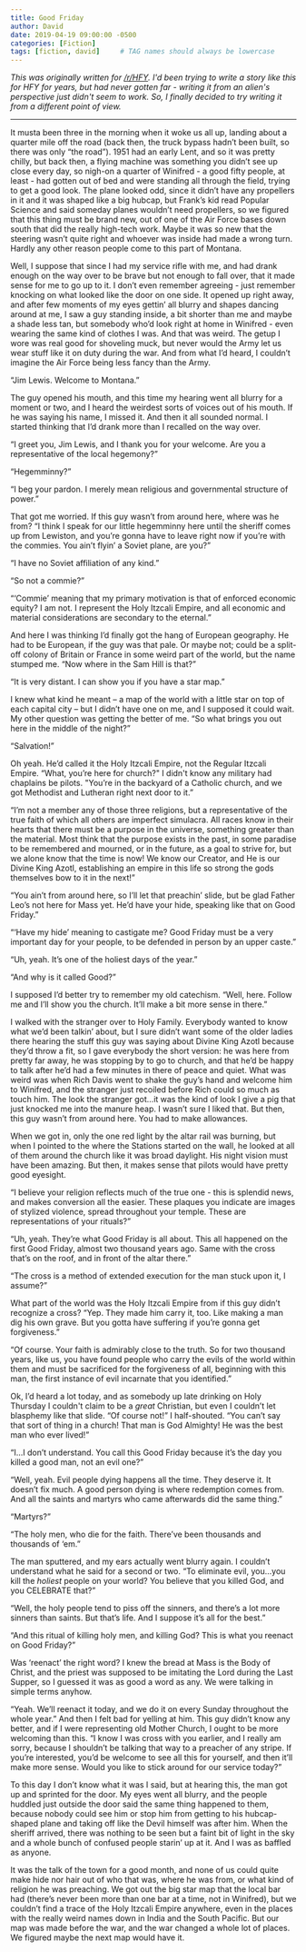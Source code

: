 ```yaml
---
title: Good Friday
author: David
date: 2019-04-19 09:00:00 -0500
categories: [Fiction]
tags: [fiction, david]     # TAG names should always be lowercase
---
```

<div style="display:none;">From /r/HFY, a story of a quiet Montana town on a chilly night two days before Easter, and their strange guest, who made a very long journey to visit them and find out the true reason for the season.</div>

*This was originally written for [/r/HFY](https://old.reddit.com/r/HFY).  I'd been trying to write a story like this for HFY for years, but had never gotten far - writing it from an alien's perspective just didn't seem to work.  So, I finally decided to try writing it from a different point of view.*

---

It musta been three in the morning when it woke us all up, landing about a quarter mile off the road (back then, the truck bypass hadn’t been built, so there was only “the road”).  1951 had an early Lent, and so it was pretty chilly, but back then, a flying machine was something you didn’t see up close every day, so nigh-on a quarter of Winifred - a good fifty people, at least - had gotten out of bed and were standing all through the field, trying to get a good look.  The plane looked odd, since it didn’t have any propellers in it and it was shaped like a big hubcap, but Frank’s kid read Popular Science and said someday planes wouldn’t need propellers, so we figured that this thing must be brand new, out of one of the Air Force bases down south that did the really high-tech work.  Maybe it was so new that the steering wasn’t quite right and whoever was inside had made a wrong turn.  Hardly any other reason people come to this part of Montana.

Well, I suppose that since I had my service rifle with me, and had drank enough on the way over to be brave but not enough to fall over, that it made sense for me to go up to it.  I don’t even remember agreeing - just remember knocking on what looked like the door on one side.  It opened up right away, and after few moments of my eyes gettin’ all blurry and shapes dancing around at me, I saw a guy standing inside, a bit shorter than me and maybe a shade less tan, but somebody who’d look right at home in Winifred - even wearing the same kind of clothes I was.  And that was weird.  The getup I wore was real good for shoveling muck, but never would the Army let us wear stuff like it on duty during the war.  And from what I’d heard, I couldn’t imagine the Air Force being less fancy than the Army.

“Jim Lewis.  Welcome to Montana.”

The guy opened his mouth, and this time my hearing went all blurry for a moment or two, and I heard the weirdest sorts of voices out of his mouth.  If he was saying his name, I missed it.  And then it all sounded normal.  I started thinking that I’d drank more than I recalled on the way over.

“I greet you, Jim Lewis, and I thank you for your welcome.  Are you a representative of the local hegemony?”

“Hegemminny?”

“I beg your pardon.  I merely mean religious and governmental structure of power.”

That got me worried.  If this guy wasn’t from around here, where was he from?  “I think I speak for our little hegemminny here until the sheriff comes up from Lewiston, and you’re gonna have to leave right now if you’re with the commies.  You ain’t flyin’ a Soviet plane, are you?”

“I have no Soviet affiliation of any kind.”

“So not a commie?”

“‘Commie’ meaning that my primary motivation is that of enforced economic equity?  I am not.  I represent the Holy Itzcali Empire, and all economic and material considerations are secondary to the eternal.”

And here I was thinking I’d finally got the hang of European geography.  He had to be European, if the guy was that pale.  Or maybe not; could be a split-off colony of Britain or France in some weird part of the world, but the name stumped me.  “Now where in the Sam Hill is that?”

“It is very distant.  I can show you if you have a star map.”

I knew what kind he meant – a map of the world with a little star on top of each capital city – but I didn’t have one on me, and I supposed it could wait.  My other question was getting the better of me. “So what brings you out here in the middle of the night?”

“Salvation!”

Oh yeah.  He’d called it the Holy Itzcali Empire, not the Regular Itzcali Empire.  “What, you’re here for church?"  I didn't know any military had chaplains be pilots.  "You’re in the backyard of a Catholic church, and we got Methodist and Lutheran right next door to it.”

“I’m not a member any of those three religions, but a representative of the true faith of which all others are imperfect simulacra.  All races know in their hearts that there must be a purpose in the universe, something greater than the material.  Most think that the purpose exists in the past, in some paradise to be remembered and mourned, or in the future, as a goal to strive for, but we alone know that the time is now!  We know our Creator, and He is our Divine King Azotl, establishing an empire in this life so strong the gods themselves bow to it in the next!”

“You ain’t from around here, so I’ll let that preachin’ slide, but be glad Father Leo’s not here for Mass yet.  He’d have your hide, speaking like that on Good Friday.”

“‘Have my hide’ meaning to castigate me?  Good Friday must be a very important day for your people, to be defended in person by an upper caste.”

“Uh, yeah.  It’s one of the holiest days of the year.”

“And why is it called Good?”

I supposed I’d better try to remember my old catechism.  “Well, here.  Follow me and I’ll show you the church.  It’ll make a bit more sense in there.”

I walked with the stranger over to Holy Family.  Everybody wanted to know what we’d been talkin’ about, but I sure didn’t want some of the older ladies there hearing the stuff this guy was saying about Divine King Azotl because they’d throw a fit, so I gave everybody the short version: he was here from pretty far away, he was stopping by to go to church, and that he’d be happy to talk after he’d had a few minutes in there of peace and quiet.  What was weird was when Rich Davis went to shake the guy’s hand and welcome him to Winifred, and the stranger just recoiled before Rich could so much as touch him.  The look the stranger got...it was the kind of look I give a pig that just knocked me into the manure heap.  I wasn’t sure I liked that.  But then, this guy wasn’t from around here.  You had to make allowances.

When we got in, only the one red light by the altar rail was burning, but when I pointed to the where the Stations started on the wall, he looked at all of them around the church like it was broad daylight.  His night vision must have been amazing.  But then, it makes sense that pilots would have pretty good eyesight.

“I believe your religion reflects much of the true one - this is splendid news, and makes conversion all the easier.  These plaques you indicate are images of stylized violence, spread throughout your temple.  These are representations of your rituals?”

“Uh, yeah.  They’re what Good Friday is all about.  This all happened on the first Good Friday, almost two thousand years ago.  Same with the cross that’s on the roof, and in front of the altar there.”

“The cross is a method of extended execution for the man stuck upon it, I assume?”

What part of the world was the Holy Itzcali Empire from if this guy didn’t recognize a cross?  “Yep.  They made him carry it, too.  Like making a man dig his own grave.  But you gotta have suffering if you’re gonna get forgiveness.”

“Of course.  Your faith is admirably close to the truth.  So for two thousand years, like us, you have found people who carry the evils of the world within them and must be sacrificed for the forgiveness of all, beginning with this man, the first instance of evil incarnate that you identified.”

Ok, I’d heard a lot today, and as somebody up late drinking on Holy Thursday I couldn't claim to be a *great* Christian, but even I couldn’t let blasphemy like that slide.  “Of course not!” I half-shouted.  “You can’t say that sort of thing in a church!  That man is God Almighty!  He was the best man who ever lived!”

“I...I don’t understand.  You call this Good Friday because it’s the day you killed a good man, not an evil one?”

“Well, yeah.  Evil people dying happens all the time.  They deserve it.  It doesn’t fix much.  A good person dying is where redemption comes from.  And all the saints and martyrs who came afterwards did the same thing.”

“Martyrs?”

“The holy men, who die for the faith.  There’ve been thousands and thousands of ‘em.”

The man sputtered, and my ears actually went blurry again.  I couldn’t understand what he said for a second or two.  “To eliminate evil, you...you kill the *holiest* people on your world?  You believe that you killed God, and you CELEBRATE that?”

“Well, the holy people tend to piss off the sinners, and there’s a lot more sinners than saints.  But that’s life.  And I suppose it’s all for the best.”

“And this ritual of killing holy men, and killing God?  This is what you reenact on Good Friday?”

Was ‘reenact’ the right word?   I knew the bread at Mass is the Body of Christ, and the priest was supposed to be imitating the Lord during the Last Supper, so I guessed it was as good a word as any.  We were talking in simple terms anyhow.

“Yeah.  We’ll reenact it today, and we do it on every Sunday throughout the whole year.”  And then I felt bad for yelling at him.  This guy didn’t know any better, and if I were representing old Mother Church, I ought to be more welcoming than this.  “I know I was cross with you earlier, and I really am sorry, because I shouldn’t be talking that way to a preacher of any stripe.  If you’re interested, you’d be welcome to see all this for yourself, and then it’ll make more sense.  Would you like to stick around for our service today?”

To this day I don’t know what it was I said, but at hearing this, the man got up and sprinted for the door.  My eyes went all blurry, and the people huddled just outside the door said the same thing happened to them, because nobody could see him or stop him from getting to his hubcap-shaped plane and taking off like the Devil himself was after him.  When the sheriff arrived, there was nothing to be seen but a faint bit of light in the sky and a whole bunch of confused people starin’ up at it.  And I was as baffled as anyone.

It was the talk of the town for a good month, and none of us could quite make hide nor hair out of who that was, where he was from, or what kind of religion he was preaching.  We got out the big star map that the local bar had (there’s never been more than one bar at a time, not in Winifred), but we couldn’t find a trace of the Holy Itzcali Empire anywhere, even in the places with the really weird names down in India and the South Pacific.  But our map was made before the war, and the war changed a whole lot of places.  We figured maybe the next map would have it.
